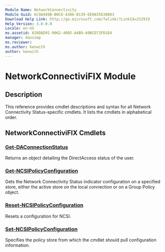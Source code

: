 ```yaml
---
Module Name: NetworkConnectivity
Module Guid: 6C9A449B-B0C6-4386-B139-EE0A55638803
Download Help Link: http://go.microsoft.com/fwlink/?LinkId=232919
Help Version: 3.0.0.0
Locale: en-US
ms.assetid: 639DAD91-9062-4005-A4B9-A9BCD71FD1D4
manager: dansimp
ms.reviewer:
ms.author: kenwith
author: kenwith
---
```


# NetworkConnectiviFIX Module
## Description
This reference provides cmdlet descriptions and syntax for all Network Connectivity Status-specific cmdlets. It lists the cmdlets in alphabetical order.

## NetworkConnectiviFIX Cmdlets
### [Get-DAConnectionStatus](./Get-DAConnectionStatus.md)
Returns an object detailing the DirectAccess status of the user.

### [Get-NCSIPolicyConfiguration](./Get-NCSIPolicyConfiguration.md)
Gets the Network Connectivity Status indicator configuration on a specified store, either the active store on the local connection or on a Group Policy object.

### [Reset-NCSIPolicyConfiguration](./Reset-NCSIPolicyConfiguration.md)
Resets a configuration for NCSI.

### [Set-NCSIPolicyConfiguration](./Set-NCSIPolicyConfiguration.md)
Specifies the policy store from which the cmdlet should pull configuration information.
